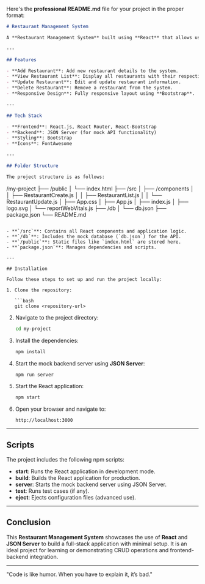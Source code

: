 Here's the **professional README.md** file for your project in the proper format:

```markdown
# Restaurant Management System

A **Restaurant Management System** built using **React** that allows users to efficiently manage restaurant data. Users can add, view, update, and delete restaurant details such as name, email, address, and rating. The project uses **JSON Server** as a mock backend to simulate REST API functionality, ensuring a seamless development experience.

---

## Features

- **Add Restaurant**: Add new restaurant details to the system.
- **View Restaurant List**: Display all restaurants with their respective details.
- **Update Restaurant**: Edit and update restaurant information.
- **Delete Restaurant**: Remove a restaurant from the system.
- **Responsive Design**: Fully responsive layout using **Bootstrap**.

---

## Tech Stack

- **Frontend**: React.js, React Router, React-Bootstrap
- **Backend**: JSON Server (for mock API functionality)
- **Styling**: Bootstrap
- **Icons**: FontAwesome

---

## Folder Structure

The project structure is as follows:

```
/my-project
├── /public
│   └── index.html
├── /src
│   ├── /components
│   │   ├── RestaurantCreate.js
│   │   ├── RestaurantList.js
│   │   └── RestaurantUpdate.js
│   ├── App.css
│   ├── App.js
│   ├── index.js
│   ├── logo.svg
│   └── reportWebVitals.js
├── /db
│   └── db.json
├── package.json
└── README.md
```

- **`/src`**: Contains all React components and application logic.
- **`/db`**: Includes the mock database (`db.json`) for the API.
- **`/public`**: Static files like `index.html` are stored here.
- **`package.json`**: Manages dependencies and scripts.

---

## Installation

Follow these steps to set up and run the project locally:

1. Clone the repository:

   ```bash
   git clone <repository-url>
   ```

2. Navigate to the project directory:

   ```bash
   cd my-project
   ```

3. Install the dependencies:

   ```bash
   npm install
   ```

4. Start the mock backend server using **JSON Server**:

   ```bash
   npm run server
   ```

5. Start the React application:

   ```bash
   npm start
   ```

6. Open your browser and navigate to:

   ```
   http://localhost:3000
   ```

---

## Scripts

The project includes the following npm scripts:

- **start**: Runs the React application in development mode.
- **build**: Builds the React application for production.
- **server**: Starts the mock backend server using JSON Server.
- **test**: Runs test cases (if any).
- **eject**: Ejects configuration files (advanced use).

---

## Conclusion

This **Restaurant Management System** showcases the use of **React** and **JSON Server** to build a full-stack application with minimal setup. It is an ideal project for learning or demonstrating CRUD operations and frontend-backend integration.

---

 "Code is like humor. When you have to explain it, it’s bad."
```
